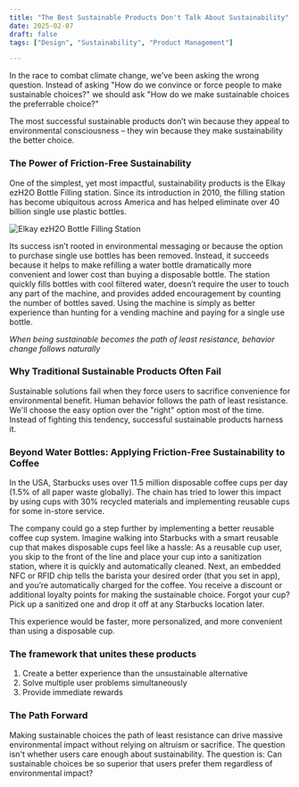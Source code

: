 ```yaml
---
title: "The Best Sustainable Products Don't Talk About Sustainability"
date: 2025-02-07
draft: false
tags: ["Design", "Sustainability", "Product Management"]

---
```

In the race to combat climate change, we've been asking the wrong question. Instead of asking "How do we convince or force people to make sustainable choices?" we should ask "How do we make sustainable choices the preferrable choice?" 

The most successful sustainable products don’t win because they appeal to environmental consciousness – they win because they make sustainability the better choice. 

### The Power of Friction-Free Sustainability
One of the simplest, yet most impactful, sustainability products is the Elkay ezH2O Bottle Filling station. Since its introduction in 2010, the filling station has become ubiquitous across America and has helped eliminate over 40 billion single use plastic bottles.

![Elkay ezH2O Bottle Filling Station](/posts/images/EZH2O.jpg#center)

Its success isn’t rooted in environmental messaging or because the option to purchase single use bottles has been removed. Instead, it succeeds because it helps to make refilling a water bottle dramatically more convenient and lower cost than buying a disposable bottle. The station quickly fills bottles with cool filtered water, doesn’t require the user to touch any part of the machine, and provides added encouragement by counting the number of bottles saved. Using the machine is simply as better experience than hunting for a vending machine and paying for a single use bottle. 

*When being sustainable becomes the path of least resistance, behavior change follows naturally*

### Why Traditional Sustainable Products Often Fail
Sustainable solutions fail when they force users to sacrifice convenience for environmental benefit. Human behavior follows the path of least resistance. We'll choose the easy option over the "right" option most of the time. Instead of fighting this tendency, successful sustainable products harness it.

### Beyond Water Bottles: Applying Friction-Free Sustainability to Coffee
In the USA, Starbucks uses over 11.5 million disposable coffee cups per day (1.5% of all paper waste globally). The chain has tried to lower this impact by using cups with 30% recycled materials and implementing reusable cups for some in-store service.  

The company could go a step further by implementing a better reusable coffee cup system. Imagine walking into Starbucks with a smart reusable cup that makes disposable cups feel like a hassle: As a reusable cup user, you skip to the front of the line and place your cup into a sanitization station, where it is quickly and automatically cleaned. Next, an embedded NFC or RFID chip tells the barista your desired order (that you set in app), and you’re automatically charged for the coffee. You receive a discount or additional loyalty points for making the sustainable choice. Forgot your cup? Pick up a sanitized one and drop it off at any Starbucks location later. 

This experience would be faster, more personalized, and more convenient than using a disposable cup.

### The framework that unites these products
1.	Create a better experience than the unsustainable alternative
2.	Solve multiple user problems simultaneously
3.	Provide immediate rewards

### The Path Forward
Making sustainable choices the path of least resistance can drive massive environmental impact without relying on altruism or sacrifice. The question isn't whether users care enough about sustainability. The question is: Can sustainable choices be so superior that users prefer them regardless of environmental impact? 


